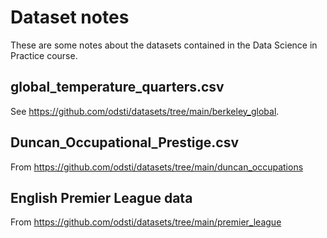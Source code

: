 # Dataset notes

These are some notes about the datasets contained in the Data
Science in Practice course.

## global_temperature_quarters.csv

See <https://github.com/odsti/datasets/tree/main/berkeley_global>.

## Duncan_Occupational_Prestige.csv

From <https://github.com/odsti/datasets/tree/main/duncan_occupations>

## English Premier League data

From <https://github.com/odsti/datasets/tree/main/premier_league>
